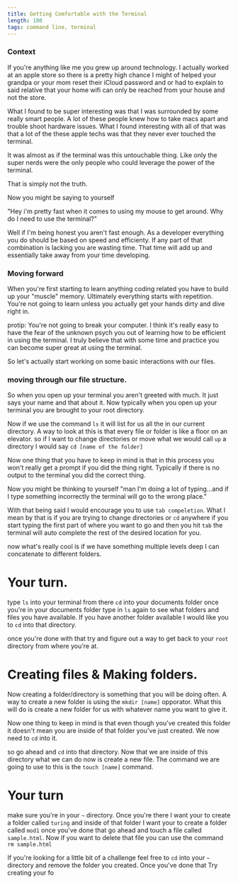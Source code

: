```yaml
---
title: Getting Comfortable with the Terminal
length: 180
tags: command line, terminal
---
```



### Context
If you're anything like me you grew up around technology. I actually worked at an apple store so there is a pretty high chance I might of helped your grandpa or your mom reset their iCloud password and or had to explain to said relative that your home wifi can only be reached from your house and not the store.

What I found to be super interesting was that I was surrounded by some really smart people. A lot of these people knew how to take macs apart and trouble shoot hardware issues. What I found interesting with all of that was that a lot of the these apple techs was that they never ever touched the terminal.

It was almost as if the terminal was this untouchable thing. Like only the super nerds were the only people who could leverage the power of the terminal.

That is simply not the truth.

Now you might be saying to yourself

"Hey i'm pretty fast when it comes to using my mouse to get around. Why do I need to use the terminal?"

Well if I'm being honest you aren't fast enough. As a developer everything you do should be based on speed and efficienty. If any part of that combination is lacking you are wasting time. That time will add up and essentially take away from your time developing.

### Moving forward

When you're first starting to learn anything coding related you have to build up your "muscle" memory. Ultimately everything starts with repetition. You're not going to learn unless you actually get your hands dirty and dive right in.

protip: You're not going to break your computer. I think it's really easy to have the fear of the unknown psych you out of learning how to be efficient in using the terminal. I truly believe that with some time and practice you can become super great at using the terminal.

So let's actually start working on some basic interactions with our files.


### moving through our file structure.

So when you open up your terminal you aren't greeted with much. It just says your name and that about it. Now typically when you open up your terminal you are brought to your root directory.

Now if we use the command ``ls`` it will list for us all the in our current directory. A way to look at this is that every file or folder is like a floor on an elevator. so if I want to change directories or move what we would call ``up`` a directory I would say ``cd [name of the folder]``

Now one thing that you have to keep in mind is that in this process you won't really get a prompt if you did the thing right. Typically if there is no output to the terminal you did the correct thing.

Now you might be thinking to yourself "man I'm doing a lot of typing...and if I type something incorrectly the terminal will go to the wrong place."

With that being said I would encourage you to use ```tab compeletion```. What I mean by that is if you are trying to change directories or ``cd`` anywhere if you start typing the first part of where you want to go and then you hit ``tab`` the terminal will auto complete the rest of the desired location for you.

now what's really cool is if we have something multiple levels deep I can concatenate to different folders.

# Your turn.

type ``ls`` into your terminal
from there ``cd`` into your documents folder
once you're in your documents folder type in ``ls`` again to see what folders and files you have available. If you have another folder available I would like you to ``cd`` into that directory.

once you're done with that try and figure out a way to get back to your ``root`` directory from where you're at.


# Creating files & Making folders.

Now creating a folder/directory is something that you will be doing often. A way to create a new folder is using the ``mkdir [name]`` opporator.
What this will do is create a new folder for us with whatever name you want to give it.

Now one thing to keep in mind is that even though you've created this folder it doesn't mean you are inside of that folder you've just created. We now need to ``cd`` into it.

so go ahead and ``cd`` into that directory. Now that we are inside of this directory what we can do now is create a new file. The command we are going to use to this is the ``touch [name]`` command.


# Your turn

make sure you're in your ``~``  directory. Once you're there I want your to create a folder called ``turing`` and inside of that folder I want your to create a folder called ``mod1`` once you've done that go ahead and touch a file called ``sample.html``. Now if you want to delete that file you can use the command ``rm sample.html``

If you're looking for a little bit of a challenge feel free to ``cd`` into your ``~`` directory and remove the folder you created. Once you've done that Try creating your fo

